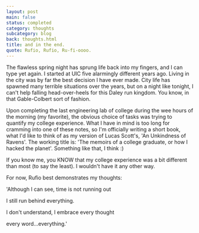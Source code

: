 ```yaml
---
layout: post
main: false
status: completed
category: thoughts
subcategory: blog
back: thoughts.html
title: and in the end.
quote: Rufio, Rufio, Ru-fi-oooo.
---
```


The flawless spring night has sprung life back into my fingers, and I can type yet again.
I started at UIC five alarmingly different years ago. Living in the city was by far the best decision I have ever made. City life has spawned many terrible situations over the years, but on a night like tonight, I can't help falling head-over-heels for this Daley run kingdom. You know, in that Gable-Colbert sort of fashion. 

Upon completing the last engineering lab of college during the wee hours of the morning (my favorite), the obvious choice of tasks was trying to quantify my college experience. What I have in mind is too long for cramming into one of these notes, so I'm officially writing a short book, what I'd like to think of as my version of Lucas Scott's, 'An Unkindness of Ravens'. The working title is: 'The memoirs of a college graduate, or how I hacked the planet'. Something like that, I think :)

If you know me, you KNOW that my college experience was a bit different than most (to say the least). I wouldn't have it any other way.

For now, Rufio best demonstrates my thoughts:

'Although I can see, time is not running out

I still run behind everything.

I don't understand, I embrace every thought

every word...everything.'